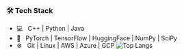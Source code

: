 <h3>🛠 Tech Stack</h3>

- 💻 &nbsp; C++ | Python | Java 
- 🤖 &nbsp; PyTorch | TensorFlow | HuggingFace | NumPy | SciPy 
- ⚙️ &nbsp; Git | Linux | AWS | Azure | GCP
![Top Langs](https://github-readme-stats.vercel.app/api/top-langs/?username=tlemenestrel&layout=compact&langs_count=5&hide=jupyter%20notebook) 
